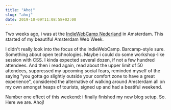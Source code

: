 ```yaml
---
title: "Ahoj"
slug: "ahoj"
date: 2019-10-09T11:08:58+02:00
---
```


Two weeks ago, i was at the [IndieWebCamp Nederland](https://indiewebcamp.nl/) in Amsterdam. This started of my beautiful Amsterdam Web Week.

I didn't really look into the focus of the IndieWebCamp. Barcamp-style sure. Something about open technologies. Maybe i could do some workshop-like session with CSS. I kinda expected several dozen, if not a few hundred attendees. And then i read again, read about the upper limit of 50 attendees, suppressed my upcoming social fears, reminded myself of the saying "you gotta go slightly outside your comfort zone to have a great experience", considered the alternative of walking around Amsterdam all on my own amongst heaps of tourists, signed up and had a beatiful weekend.

Number one effect of this weekend: i finally finished my new blog setup. So. Here we are. Ahoj!